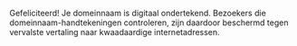 Gefeliciteerd! Je domeinnaam is digitaal ondertekend. Bezoekers die domeinnaam-handtekeningen controleren, zijn daardoor beschermd tegen vervalste vertaling naar kwaadaardige internetadressen.

